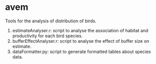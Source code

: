 # avem
Tools for the analysis of distribution of birds.    

1. estimateAnalyser.r: script to analyse the association of habitat and productivity for each bird species.  
2. bufferEffectAnalyser.r: script to analyse the effect of buffer size on estimate.  
3. dataFormatter.py: script to generate formatted tables about species data.  
